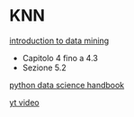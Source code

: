 # KNN
[introduction to data mining](https://drive.google.com/file/d/1sxvjxZlDD5N1tftg_BMwq-2gbJTrN21_/view?usp=sharing)
- Capitolo 4 fino a 4.3
- Sezione 5.2

[python data science handbook](https://drive.google.com/file/d/1aB105lLMH3necZWv3ynPx3qqhI2tv32N/view?usp=sharing)

[yt video](https://www.youtube.com/watch?v=4HKqjENq9OU)